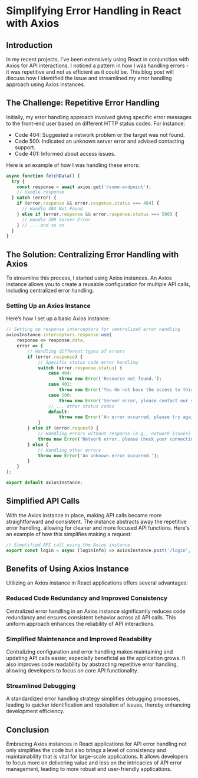 # Simplifying Error Handling in React with Axios

## Introduction
In my recent projects, I've been extensively using React in conjunction with Axios for API interactions. I noticed a pattern in how I was handling errors - it was repetitive and not as efficient as it could be. This blog post will discuss how I identified the issue and streamlined my error handling approach using Axios instances.

## The Challenge: Repetitive Error Handling
Initially, my error handling approach involved giving specific error messages to the front-end user based on different HTTP status codes. For instance:
- Code 404: Suggested a network problem or the target was not found.
- Code 500: Indicated an unknown server error and advised contacting support.
- Code 401: Informed about access issues.

Here is an example of how I was handling these errors:

```javascript
async function fetchData() {
  try {
    const response = await axios.get('/some-endpoint');
    // Handle response
  } catch (error) {
    if (error.response && error.response.status === 404) {
      // Handle 404 Not Found
    } else if (error.response && error.response.status === 500) {
      // Handle 500 Server Error
    } // ... and so on
  }
}
```

## The Solution: Centralizing Error Handling with Axios
To streamline this process, I started using Axios instances. An Axios instance allows you to create a reusable configuration for multiple API calls, including centralized error handling.

### Setting Up an Axios Instance
Here’s how I set up a basic Axios instance:
```javascript
// Setting up response interceptors for centralized error handling
axiosInstance.interceptors.response.use(
    response => response.data,
    error => {
        // Handling different types of errors
        if (error.response) {
            // Specific status code error handling
            switch (error.response.status) {
                case 404:
                    throw new Error('Resource not found.');
                case 401:
                    throw new Error('You do not have the access to this resource');
                case 500:
                    throw new Error('Server error, please contact our support.');
                // ... other status codes
                default:
                    throw new Error('An error occurred, please try again.');
            }
        } else if (error.request) {
            // Handling errors without response (e.g., network issues)
            throw new Error('Network error, please check your connection.');
        } else {
            // Handling other errors
            throw new Error('An unknown error occurred.');
        }
    }
);

export default axiosInstance;
```

## Simplified API Calls
With the Axios instance in place, making API calls became more straightforward and consistent. The instance abstracts away the repetitive error handling, allowing for cleaner and more focused API functions. Here's an example of how this simplifies making a request:

```javascript
// Simplified API call using the Axios instance
export const login = async (loginInfo) => axiosInstance.post('/login', loginInfo);
```

## Benefits of Using Axios Instance

Utilizing an Axios instance in React applications offers several advantages:

### Reduced Code Redundancy and Improved Consistency
Centralized error handling in an Axios instance significantly reduces code redundancy and ensures consistent behavior across all API calls. This uniform approach enhances the reliability of API interactions.

### Simplified Maintenance and Improved Readability
Centralizing configuration and error handling makes maintaining and updating API calls easier, especially beneficial as the application grows. It also improves code readability by abstracting repetitive error handling, allowing developers to focus on core API functionality.

### Streamlined Debugging
A standardized error handling strategy simplifies debugging processes, leading to quicker identification and resolution of issues, thereby enhancing development efficiency.

## Conclusion
Embracing Axios instances in React applications for API error handling not only simplifies the code but also brings a level of consistency and maintainability that is vital for large-scale applications. It allows developers to focus more on delivering value and less on the intricacies of API error management, leading to more robust and user-friendly applications.
